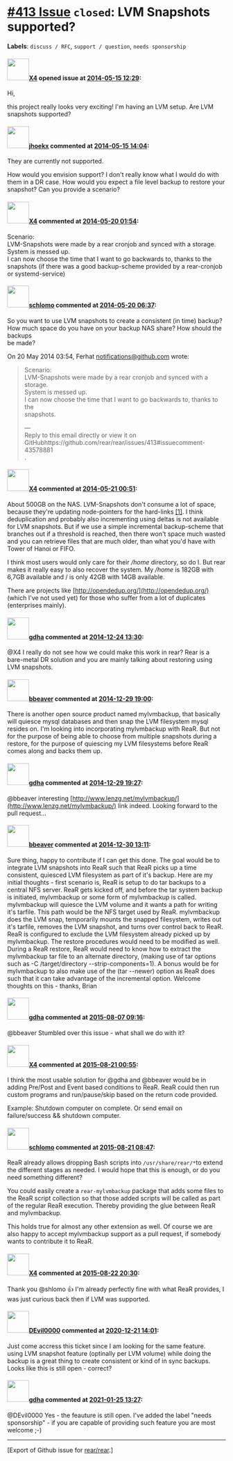 [\#413 Issue](https://github.com/rear/rear/issues/413) `closed`: LVM Snapshots supported?
=========================================================================================

**Labels**: `discuss / RFC`, `support / question`, `needs sponsorship`

#### <img src="https://avatars.githubusercontent.com/u/84343?u=cb373130838078c27404bef3208db9cde5afd48d&v=4" width="50">[X4](https://github.com/X4) opened issue at [2014-05-15 12:29](https://github.com/rear/rear/issues/413):

Hi,

this project really looks very exciting! I'm having an LVM setup. Are
LVM snapshots supported?

#### <img src="https://avatars.githubusercontent.com/u/783473?v=4" width="50">[jhoekx](https://github.com/jhoekx) commented at [2014-05-15 14:04](https://github.com/rear/rear/issues/413#issuecomment-43213151):

They are currently not supported.

How would you envision support? I don't really know what I would do with
them in a DR case. How would you expect a file level backup to restore
your snapshot? Can you provide a scenario?

#### <img src="https://avatars.githubusercontent.com/u/84343?u=cb373130838078c27404bef3208db9cde5afd48d&v=4" width="50">[X4](https://github.com/X4) commented at [2014-05-20 01:54](https://github.com/rear/rear/issues/413#issuecomment-43578881):

Scenario:  
LVM-Snapshots were made by a rear cronjob and synced with a storage.  
System is messed up.  
I can now choose the time that I want to go backwards to, thanks to the
snapshots (if there was a good backup-scheme provided by a rear-cronjob
or systemd-service)

#### <img src="https://avatars.githubusercontent.com/u/101384?v=4" width="50">[schlomo](https://github.com/schlomo) commented at [2014-05-20 06:37](https://github.com/rear/rear/issues/413#issuecomment-43591011):

So you want to use LVM snapshots to create a consistent (in time)
backup?  
How much space do you have on your backup NAS share? How should the
backups  
be made?

On 20 May 2014 03:54, Ferhat <notifications@github.com> wrote:

> Scenario:  
> LVM-Snapshots were made by a rear cronjob and synced with a storage.  
> System is messed up.  
> I can now choose the time that I want to go backwards to, thanks to
> the  
> snapshots.
>
> —  
> Reply to this email directly or view it on
> GitHubhttps://github.com/rear/rear/issues/413\#issuecomment-43578881  
> .

#### <img src="https://avatars.githubusercontent.com/u/84343?u=cb373130838078c27404bef3208db9cde5afd48d&v=4" width="50">[X4](https://github.com/X4) commented at [2014-05-21 00:51](https://github.com/rear/rear/issues/413#issuecomment-43701216):

About 500GB on the NAS. LVM-Snapshots don't consume a lot of space,
because they're updating node-pointers for the hard-links
[\[1\]](https://wiki.archlinux.org/index.php/LVM#Snapshots). I think
deduplication and probably also incrementing using deltas is not
available for LVM snapshots. But if we use a simple incremental
backup-scheme that branches out if a threshold is reached, then there
won't space much wasted and you can retrieve files that are much older,
than what you'd have with Tower of Hanoi or FIFO.

I think most users would only care for their */home* directory, so do I.
But rear makes it really easy to also recover the system. My */home* is
182GB with 6,7GB available and / is only 42GB with 14GB available.

There are projects like [http://opendedup.org/](http://opendedup.org/)
(which I've not used yet) for those who suffer from a lot of duplicates
(enterprises mainly).

#### <img src="https://avatars.githubusercontent.com/u/888633?u=cdaeb31efcc0048d3619651aa18dd4b76e636b21&v=4" width="50">[gdha](https://github.com/gdha) commented at [2014-12-24 13:30](https://github.com/rear/rear/issues/413#issuecomment-68052332):

@X4 I really do not see how we could make this work in rear? Rear is a
bare-metal DR solution and you are mainly talking about restoring using
LVM snapshots.

#### <img src="https://avatars.githubusercontent.com/u/7350825?u=2ec61633eda874b17db7b1eb383363444e6064d6&v=4" width="50">[bbeaver](https://github.com/bbeaver) commented at [2014-12-29 19:00](https://github.com/rear/rear/issues/413#issuecomment-68286399):

There is another open source product named mylvmbackup, that basically
will quiesce mysql databases and then snap the LVM filesystem mysql
resides on. I'm looking into incorporating mylvmbackup with ReaR. But
not for the purpose of being able to choose from multiple snapshots
during a restore, for the purpose of quiescing my LVM filesystems before
ReaR comes along and backs them up.

#### <img src="https://avatars.githubusercontent.com/u/888633?u=cdaeb31efcc0048d3619651aa18dd4b76e636b21&v=4" width="50">[gdha](https://github.com/gdha) commented at [2014-12-29 19:27](https://github.com/rear/rear/issues/413#issuecomment-68293320):

@bbeaver interesting
[http://www.lenzg.net/mylvmbackup/](http://www.lenzg.net/mylvmbackup/)
link indeed. Looking forward to the pull request...

#### <img src="https://avatars.githubusercontent.com/u/7350825?u=2ec61633eda874b17db7b1eb383363444e6064d6&v=4" width="50">[bbeaver](https://github.com/bbeaver) commented at [2014-12-30 13:11](https://github.com/rear/rear/issues/413#issuecomment-68355117):

Sure thing, happy to contribute if I can get this done. The goal would
be to integrate LVM snapshots into ReaR such that ReaR picks up a time
consistent, quiesced LVM filesystem as part of it's backup. Here are my
initial thoughts - first scenario is, ReaR is setup to do tar backups to
a central NFS server. ReaR gets kicked off, and before the tar system
backup is initiated, mylvmbackup or some form of mylvmbackup is called.
mylvmbackup will quiesce the LVM volume and it wants a path for writing
it's tarfile. This path would be the NFS target used by ReaR.
mylvmbackup does the LVM snap, temporarily mounts the snapped
filesystem, writes out it's tarfile, removes the LVM snapshot, and turns
over control back to ReaR. ReaR is configured to exclude the LVM
filesystem already picked up by mylvmbackup. The restore procedures
would need to be modified as well. During a ReaR restore, ReaR would
need to know how to extract the mylvmbackup tar file to an alternate
directory, (making use of tar options such as -C /target/directory
--strip-components=1). A bonus would be for mylvmbackup to also make use
of the (tar --newer) option as ReaR does such that it can take advantage
of the incremental option. Welcome thoughts on this - thanks, Brian

#### <img src="https://avatars.githubusercontent.com/u/888633?u=cdaeb31efcc0048d3619651aa18dd4b76e636b21&v=4" width="50">[gdha](https://github.com/gdha) commented at [2015-08-07 09:16](https://github.com/rear/rear/issues/413#issuecomment-128649751):

@bbeaver Stumbled over this issue - what shall we do with it?

#### <img src="https://avatars.githubusercontent.com/u/84343?u=cb373130838078c27404bef3208db9cde5afd48d&v=4" width="50">[X4](https://github.com/X4) commented at [2015-08-21 00:55](https://github.com/rear/rear/issues/413#issuecomment-133232673):

I think the most usable solution for @gdha and @bbeaver would be in
adding Pre/Post and Event based conditions to ReaR. ReaR could then run
custom programs and run/pause/skip based on the return code provided.

Example: Shutdown computer on complete. Or send email on failure/success
&& shutdown computer.

#### <img src="https://avatars.githubusercontent.com/u/101384?v=4" width="50">[schlomo](https://github.com/schlomo) commented at [2015-08-21 08:47](https://github.com/rear/rear/issues/413#issuecomment-133334182):

ReaR already allows dropping Bash scripts into `/usr/share/rear/*`to
extend the different stages as needed. I would hope that this is enough,
or do you need something different?

You could easily create a `rear-mylvmbackup` package that adds some
files to the ReaR script collection so that those added scripts will be
called as part of the regular ReaR execution. Thereby providing the glue
between ReaR and mylvmbackup.

This holds true for almost any other extension as well. Of course we are
also happy to accept mylvmbackup support as a pull request, if somebody
wants to contribute it to ReaR.

#### <img src="https://avatars.githubusercontent.com/u/84343?u=cb373130838078c27404bef3208db9cde5afd48d&v=4" width="50">[X4](https://github.com/X4) commented at [2015-08-22 20:30](https://github.com/rear/rear/issues/413#issuecomment-133751839):

Thank you @shlomo 👍 I'm already perfectly fine with what ReaR provides,
I was just curious back then if LVM was supported.

#### <img src="https://avatars.githubusercontent.com/u/3344302?v=4" width="50">[DEvil0000](https://github.com/DEvil0000) commented at [2020-12-21 14:01](https://github.com/rear/rear/issues/413#issuecomment-748988419):

Just come accress this ticket since I am looking for the same feature.  
using LVM snapshot feature (optinally per LVM volume) while doing the
backup is a great thing to create consistent or kind of in sync
backups.  
Looks like this is still open - correct?

#### <img src="https://avatars.githubusercontent.com/u/888633?u=cdaeb31efcc0048d3619651aa18dd4b76e636b21&v=4" width="50">[gdha](https://github.com/gdha) commented at [2021-01-25 13:27](https://github.com/rear/rear/issues/413#issuecomment-766815481):

@DEvil0000 Yes - the feauture is still open. I've added the label "needs
sponsorship" - if you are capable of providing such feature you are most
welcome ;-)

------------------------------------------------------------------------

\[Export of Github issue for
[rear/rear](https://github.com/rear/rear).\]
